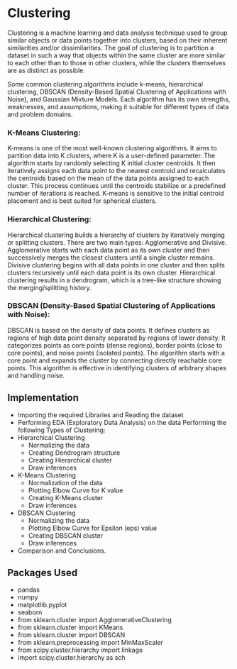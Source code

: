 # Clustering
Clustering is a machine learning and data analysis technique used to group similar objects or data points together into clusters, based on their inherent similarities and/or dissimilarities. The goal of clustering is to partition a dataset in such a way that objects within the same cluster are more similar to each other than to those in other clusters, while the clusters themselves are as distinct as possible.

Some common clustering algorithms include k-means, hierarchical clustering, DBSCAN (Density-Based Spatial Clustering of Applications with Noise), and Gaussian Mixture Models. Each algorithm has its own strengths, weaknesses, and assumptions, making it suitable for different types of data and problem domains.

### K-Means Clustering:

K-means is one of the most well-known clustering algorithms. It aims to partition data into K clusters, where K is a user-defined parameter. The algorithm starts by randomly selecting K initial cluster centroids. It then iteratively assigns each data point to the nearest centroid and recalculates the centroids based on the mean of the data points assigned to each cluster. This process continues until the centroids stabilize or a predefined number of iterations is reached. K-means is sensitive to the initial centroid placement and is best suited for spherical clusters.

### Hierarchical Clustering:

Hierarchical clustering builds a hierarchy of clusters by iteratively merging or splitting clusters. There are two main types: Agglomerative and Divisive. Agglomerative starts with each data point as its own cluster and then successively merges the closest clusters until a single cluster remains. Divisive clustering begins with all data points in one cluster and then splits clusters recursively until each data point is its own cluster. Hierarchical clustering results in a dendrogram, which is a tree-like structure showing the merging/splitting history.

### DBSCAN (Density-Based Spatial Clustering of Applications with Noise):

DBSCAN is based on the density of data points. It defines clusters as regions of high data point density separated by regions of lower density. It categorizes points as core points (dense regions), border points (close to core points), and noise points (isolated points). The algorithm starts with a core point and expands the cluster by connecting directly reachable core points. This algorithm is effective in identifying clusters of arbitrary shapes and handling noise.

## Implementation

- Importing the required Libraries and Reading the dataset
- Performing EDA (Exploratory Data Analysis) on the data
  Performing the following Types of Clustering:
- Hierarchical Clustering
  - Normalizing the data
  - Creating Dendrogram structure
  - Creating Hierarchical cluster
  - Draw inferences
- K-Means Clustering
  - Normalization of the data
  - Plotting Elbow Curve for K value
  - Creating K-Means cluster
  - Draw inferences
- DBSCAN Clustering
  - Normalizing the data
  - Plotting Elbow Curve for Epsilon (eps) value
  - Creating DBSCAN cluster
  - Draw inferences
- Comparison and Conclusions.

## Packages Used

- pandas
- numpy
- matplotlib.pyplot
- seaborn
- from sklearn.cluster import AgglomerativeClustering
- from sklearn.cluster import KMeans
- from sklearn.cluster import DBSCAN
- from sklearn.preprocessing import MinMaxScaler
- from scipy.cluster.hierarchy import linkage
- import scipy.cluster.hierarchy as sch
